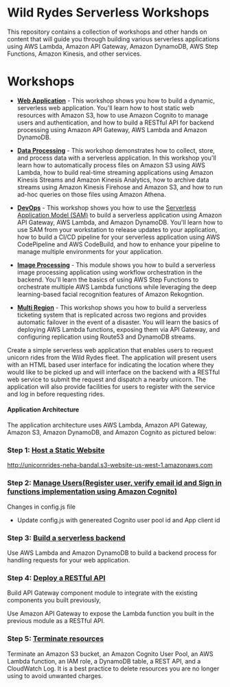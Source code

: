 # Wild Rydes Serverless Workshops

This repository contains a collection of workshops and other hands on content that will guide you through building various serverless applications using AWS Lambda, Amazon API Gateway, Amazon DynamoDB, AWS Step Functions, Amazon Kinesis, and other services.

# Workshops

- [**Web Application**](WebApplication) - This workshop shows you how to build a dynamic, serverless web application. You'll learn how to host static web resources with Amazon S3, how to use Amazon Cognito to manage users and authentication, and how to build a RESTful API for backend processing using Amazon API Gateway, AWS Lambda and Amazon DynamoDB.

- [**Data Processing**](DataProcessing) - This workshop demonstrates how to collect, store, and process data with a serverless application. In this workshop you'll learn how to automatically process files on Amazon S3 using AWS Lambda, how to build real-time streaming applications using Amazon Kinesis Streams and Amazon Kinesis Analytics, how to archive data streams using Amazon Kinesis Firehose and Amazon S3, and how to run ad-hoc queries on those files using Amazon Athena.

- [**DevOps**](DevOps) - This workshop shows you how to use the [Serverless Application Model (SAM)](https://github.com/awslabs/serverless-application-model) to build a serverless application using Amazon API Gateway, AWS Lambda, and Amazon DynamoDB. You'll learn how to use SAM from your workstation to release updates to your application, how to build a CI/CD pipeline for your serverless application using AWS CodePipeline and AWS CodeBuild, and how to enhance your pipeline to manage multiple environments for your application.

- [**Image Processing**](ImageProcessing) - This module shows you how to build a serverless image processing application using workflow orchestration in the backend. You'll learn the basics of using AWS Step Functions to orchestrate multiple AWS Lambda functions while leveraging the deep learning-based facial recognition features of Amazon Rekogntion.

- [**Multi Region**](MultiRegion) - This workshop shows you how to build a serverless ticketing system that is replicated across two regions and provides automatic failover in the event of a disaster. You will learn the basics of deploying AWS Lambda functions, exposing them via API Gateway, and configuring replication using Route53 and DynamoDB streams.

Create a simple serverless web application that enables users to request unicorn rides from the Wild Rydes fleet. The application will present users with an HTML based user interface for indicating the location where they would like to be picked up and will interface on the backend with a RESTful web service to submit the request and dispatch a nearby unicorn. The application will also provide facilities for users to register with the service and log in before requesting rides.

#### Application Architecture

The application architecture uses AWS Lambda, Amazon API Gateway, Amazon S3, Amazon DynamoDB, and Amazon Cognito as pictured below:

### Step 1: [Host a Static Website](https://aws.amazon.com/getting-started/projects/build-serverless-web-app-lambda-apigateway-s3-dynamodb-cognito/module-1/)

http://unicornrides-neha-bandal.s3-website-us-west-1.amazonaws.com

### Step 2: [Manage Users(Register user, verify email id and Sign in functions implementation using Amazon Cognito)](https://aws.amazon.com/getting-started/projects/build-serverless-web-app-lambda-apigateway-s3-dynamodb-cognito/module-2/)

Changes in config.js file
- Update config.js with genereated Cognito user pool id and App client id

### Step 3: [Build a serverless backend](https://aws.amazon.com/getting-started/projects/build-serverless-web-app-lambda-apigateway-s3-dynamodb-cognito/module-3/)

Use AWS Lambda and Amazon DynamoDB to build a backend process for handling requests for your web application.

### Step 4: [Deploy a RESTful API](https://aws.amazon.com/getting-started/projects/build-serverless-web-app-lambda-apigateway-s3-dynamodb-cognito/module-4/)

Build API Gateway component module to integrate with the existing components you built previously,

Use Amazon API Gateway to expose the Lambda function you built in the previous module as a RESTful API.

### Step 5: [Terminate resources](https://aws.amazon.com/getting-started/projects/build-serverless-web-app-lambda-apigateway-s3-dynamodb-cognito/module-5/)

Terminate an Amazon S3 bucket, an Amazon Cognito User Pool, an AWS Lambda function, an IAM role, a DynamoDB table, a REST API, and a CloudWatch Log. It is a best practice to delete resources you are no longer using to avoid unwanted charges.


